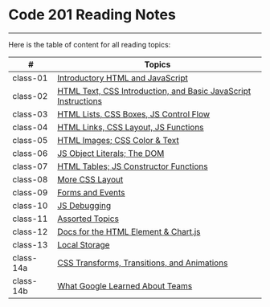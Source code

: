 # Code 201 Reading Notes
-------

Here is the table of content for all reading topics:

| # | Topics
| ----------- | ----------- |
| class-01 | [Introductory HTML and JavaScript](https://moayadalhaj.github.io/reading-notes-201/class-01) |
| class-02 | [HTML Text, CSS Introduction, and Basic JavaScript Instructions](https://moayadalhaj.github.io/reading-notes-201/class-02) |
| class-03 |[HTML Lists, CSS Boxes, JS Control Flow](https://moayadalhaj.github.io/reading-notes-201/class-03) |
| class-04 |[HTML Links, CSS Layout, JS Functions](https://moayadalhaj.github.io/reading-notes-201/class-04) |
| class-05 | [HTML Images; CSS Color & Text](https://moayadalhaj.github.io/reading-notes-201/class-05) |
| class-06 | [ JS Object Literals; The DOM](https://moayadalhaj.github.io/reading-notes-201/class-06) |
| class-07 | [HTML Tables; JS Constructor Functions](https://moayadalhaj.github.io/reading-notes-201/class-07) |
| class-08 | [More CSS Layout](https://moayadalhaj.github.io/reading-notes-201/class-08) |
| class-09 | [Forms and Events](https://moayadalhaj.github.io/reading-notes-201/class-09) |
| class-10 |[JS Debugging](https://moayadalhaj.github.io/reading-notes-201/class-10) |
| class-11 |[Assorted Topics](https://moayadalhaj.github.io/reading-notes-201/class-11) |
| class-12 |[Docs for the HTML Element & Chart.js]() |
| class-13 |[Local Storage]() |
| class-14a|[CSS Transforms, Transitions, and Animations]() |
| class-14b|[What Google Learned About Teams]() |
